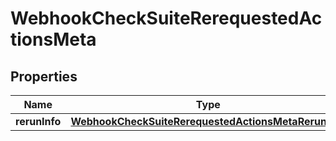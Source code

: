 

# WebhookCheckSuiteRerequestedActionsMeta


## Properties

| Name | Type | Description | Notes |
|------------ | ------------- | ------------- | -------------|
|**rerunInfo** | [**WebhookCheckSuiteRerequestedActionsMetaRerunInfo**](WebhookCheckSuiteRerequestedActionsMetaRerunInfo.md) |  |  [optional] |



